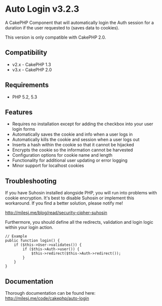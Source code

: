 # Auto Login v3.2.3 #

A CakePHP Component that will automatically login the Auth session for a duration if the user requested to (saves data to cookies).

This version is only compatible with CakePHP 2.0.

## Compatibility ##

* v2.x - CakePHP 1.3
* v3.x - CakePHP 2.0

## Requirements ##

* PHP 5.2, 5.3

## Features ##

* Requires no installation except for adding the checkbox into your user login forms
* Automatically saves the cookie and info when a user logs in
* Automatically kills the cookie and session when a user logs out
* Inserts a hash within the cookie so that it cannot be hijacked
* Encrypts the cookie so the information cannot be harvested
* Configuration options for cookie name and length
* Functionality for additional user updating or error logging
* Minor support for localhost cookies

## Troubleshooting ##

If you have Suhosin installed alongside PHP, you will run into problems with cookie encryption. It's best to disable Suhosin or implement this workaround. If you find a better solution, please notify me!

http://milesj.me/blog/read/security-cipher-suhosin

Furthermore, you should define all the redirects, validation and login logic within your login action.

	// Example
	public function login() {
		if ($this->User->validates()) {
			if ($this->Auth->user()) {
				$this->redirect($this->Auth->redirect());
			}
		}
	}

## Documentation ##

Thorough documentation can be found here: http://milesj.me/code/cakephp/auto-login
